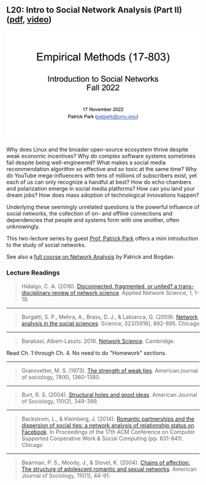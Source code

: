 ## L20: Intro to Social Network Analysis (Part II) ([pdf](../slides/20-social-networks-2.pdf), [video](https://youtu.be/LeRhO2QUZaU))

[![Lecture20-SNA](../assets/images/20-sna-2.jpg)](../slides/20-social-networks-2.pdf)

Why does Linux and the broader open-source ecosystem thrive despite weak economic incentives? Why do complex software systems sometimes fail despite being well-engineered? What makes a social media recommendation algorithm so effective and so toxic at the same time? Why do YouTube mega-influencers with tens of millions of subscribers exist, yet each of us can only recognize a handful at best? How do echo chambers and polarization emerge in social media platforms? How can you land your dream jobs? How does mass adoption of technological innovations happen? 

Underlying these seemingly unrelated questions is the powerful influence of social networks, the collection of on- and offline connections and dependencies that people and systems form with one another, often unknowingly.

This two-lecture series by guest [Prof. Patrick Park](https://patpark.org) offers a mini introduction to the study of social networks.

See also a [full course on Network Analysis](https://bvasiles.github.io/networks/) by Patrick and Bogdan.

### Lecture Readings


> Hidalgo, C. A. (2016). [Disconnected, fragmented, or united? a trans-disciplinary review of network science](https://link.springer.com/content/pdf/10.1007/s41109-016-0010-3.pdf). Applied Network Science, 1, 1-19.

---

> Borgatti, S. P., Mehra, A., Brass, D. J., & Labianca, G. (2009). [Network analysis in the social sciences](https://www.science.org/doi/full/10.1126/science.1165821). Science, 323(5916), 892-895. Chicago	

---

> Barabasi, Albert-Laszlo. 2016. [Network Science](http://networksciencebook.com). Cambridge.

Read Ch. 1 through Ch. 4. No need to do "Homework" sections.

---

> Granovetter, M. S. (1973). [The strength of weak ties](https://www.jstor.org/stable/pdf/2776392.pdf). American journal of sociology, 78(6), 1360-1380.

---

> Burt, R. S. (2004). [Structural holes and good ideas](https://www.journals.uchicago.edu/doi/abs/10.1086/421787). American Journal of Sociology, 110(2), 349-399.

---

> Backstrom, L., & Kleinberg, J. (2014). [Romantic partnerships and the dispersion of social ties: a network analysis of relationship status on Facebook](https://dl.acm.org/doi/pdf/10.1145/2531602.2531642). In Proceedings of the 17th ACM Conference on Computer Supported Cooperative Work & Social Computing (pp. 831-841). Chicago	

---

> Bearman, P. S., Moody, J., & Stovel, K. (2004). [Chains of affection: The structure of adolescent romantic and sexual networks](https://www.journals.uchicago.edu/doi/abs/10.1086/386272). American Journal of Sociology, 110(1), 44-91.
